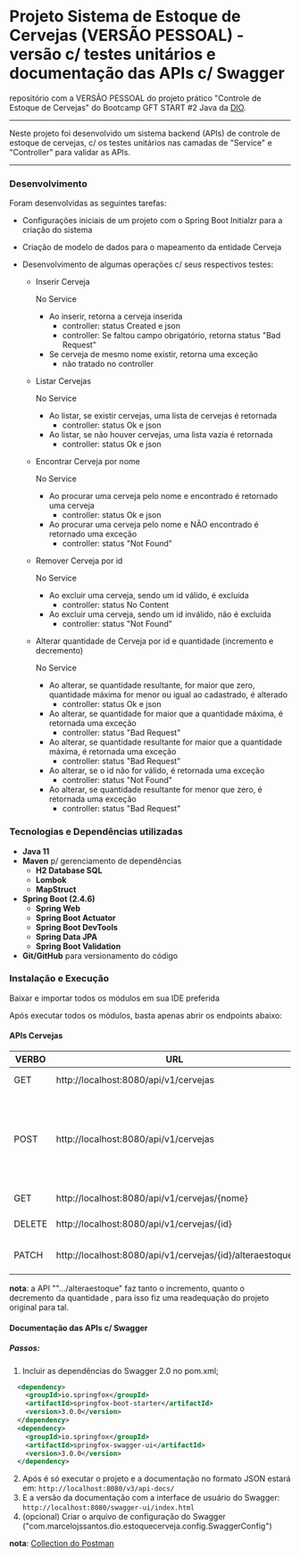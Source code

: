 # Projeto Sistema de Estoque de Cervejas (VERSÃO PESSOAL) - versão c/ testes unitários e documentação das APIs c/ Swagger

repositório com a VERSÃO PESSOAL do projeto prático "Controle de Estoque de Cervejas" do Bootcamp GFT START #2 Java da [DIO](https://digitalinnovation.one/).

--------------------

Neste projeto foi desenvolvido um sistema backend (APIs) de controle de estoque de cervejas, c/ os testes unitários nas camadas de "Service" e "Controller" para validar as APIs.

--------------------



### Desenvolvimento

Foram desenvolvidas as seguintes tarefas:

* Configurações iniciais de um projeto com o Spring Boot Initialzr para a criação do sistema

* Criação de modelo de dados para o mapeamento da entidade Cerveja

* Desenvolvimento de algumas operações c/ seus respectivos testes:
  * Inserir Cerveja

    No Service

    * Ao inserir, retorna a cerveja inserida
      * controller: status Created e json
      * controller: Se faltou campo obrigatório, retorna status "Bad Request"
    * Se cerveja de mesmo nome existir, retorna uma exceção
      * não tratado no controller

  * Listar Cervejas

    No Service

    * Ao listar, se existir cervejas, uma lista de cervejas é retornada
      * controller: status Ok e json
    * Ao listar, se não houver cervejas, uma lista vazia é retornada
      * controller: status Ok e json

  * Encontrar Cerveja por nome

    No Service

    - Ao procurar uma cerveja pelo nome e encontrado é retornado uma cerveja
      - controller: status Ok e json

    * Ao procurar uma cerveja pelo nome e NÃO encontrado é retornado uma exceção
      * controller: status "Not Found"

  * Remover Cerveja por id

    No Service

    * Ao excluir uma cerveja, sendo um id válido, é excluída
      * controller: status No Content
    * Ao excluir uma cerveja, sendo um id inválido, não é excluída
      * controller: status "Not Found"

  * Alterar quantidade de Cerveja por id e quantidade (incremento e decremento)

    No Service

    * Ao alterar, se quantidade resultante, for maior que zero, quantidade máxima for menor ou igual ao cadastrado, é alterado
      * controller: status Ok e json
    * Ao alterar, se quantidade for maior que a quantidade máxima, é retornada uma exceção
      * controller: status "Bad Request"
    * Ao alterar, se quantidade resultante for maior que a quantidade máxima, é retornada uma exceção
      * controller: status "Bad Request"
    * Ao alterar, se o id não for válido, é retornada uma exceção
      * controller: status "Not Found"
    * Ao alterar, se quantidade resultante for menor que zero, é retornada uma exceção
      * controller: status "Bad Request"

  

### Tecnologias e Dependências utilizadas

- **Java 11**
- **Maven** p/ gerenciamento de dependências
  - **H2 Database SQL**
  - **Lombok**
  - **MapStruct**
- **Spring Boot (2.4.6)**
  - **Spring Web**
  - **Spring Boot Actuator**
  - **Spring Boot DevTools**
  - **Spring Data JPA**
  - **Spring Boot Validation**
- **Git/GitHub** para versionamento do código



### Instalação e Execução

Baixar e importar todos os módulos em sua IDE preferida

Após executar todos os módulos, basta apenas abrir os endpoints abaixo:

#### APIs Cervejas

| VERBO  | URL                                                      | CORPO                                                        |
| ------ | -------------------------------------------------------- | ------------------------------------------------------------ |
| GET    | http://localhost:8080/api/v1/cervejas                    | NÃO É NECESSÁRIO                                             |
| POST   | http://localhost:8080/api/v1/cervejas                    | {<br/>    "nome":"Brahma 1",<br/>    "marca":"Brahma",<br/>    "quantMax":100,<br/>    "quantidade":50,<br/>    "tipo": "LAGER"<br/>} |
| GET    | http://localhost:8080/api/v1/cervejas/{nome}             | NÃO É NECESSÁRIO                                             |
| DELETE | http://localhost:8080/api/v1/cervejas/{id}               | NÃO É NECESSÁRIO                                             |
| PATCH  | http://localhost:8080/api/v1/cervejas/{id}/alteraestoque | {<br/>    "quantidade":-10<br/>}                             |

**nota**: a API "".../alteraestoque" faz tanto o incremento, quanto o decremento da quantidade , para isso fiz uma readequação do projeto original para tal.

#### Documentação das APIs c/ Swagger

##### Passos:
1) Incluir as dependências do Swagger 2.0 no pom.xml;
  ````xml
    <dependency>
      <groupId>io.springfox</groupId>
      <artifactId>springfox-boot-starter</artifactId>
      <version>3.0.0</version>
    </dependency>
    <dependency>
      <groupId>io.springfox</groupId>
      <artifactId>springfox-swagger-ui</artifactId>
      <version>3.0.0</version>
    </dependency>
  ````
2) Após é só executar o projeto e a documentação no formato JSON estará em:
  ````http://localhost:8080/v3/api-docs/````
3) E a versão da documentação com a interface de usuário do Swagger:
  ````http://localhost:8080/swagger-ui/index.html````
4) (opcional) Criar o arquivo de configuração do Swagger ("com.marcelojssantos.dio.estoquecerveja.config.SwaggerConfig")

**nota**: [Collection do Postman](./collection%20Postman/APIs%20Cerveja.postman_collection.json)
